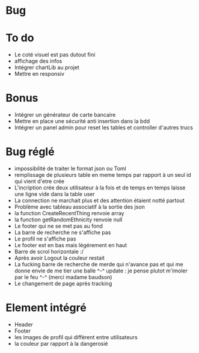 # Bug

# To do
- Le coté visuel est pas dutout fini
- affichage des infos 
- Intégrer chartLib au projet
- Mettre en responsiv

# Bonus
- Intégrer un générateur de carte bancaire
- Mettre en place une sécurité anti insertion dans la bdd
- Intégrer un panel admin pour reset les tables et controller d'autres trucs

# Bug réglé
- impossibilité de traiter le format json ou Toml
- remplissage de plusieurs table en meme temps par rapport à un seul id qui vient d'etre crée
- L'incription crée deux utilisateur à la fois et de temps en temps laisse une ligne vide dans la table user
- La connection ne marchait plus et des attention étaient notté partout
- Problème avec tableau associatif à la sortie des json
- la function CreateRecentThing renvoie array
- la function getRandomEthnicity renvoie null
- Le footer qui ne se met pas au fond
- La barre de recherche ne s'affiche pas
- Le profil ne s'affiche pas
- Le footer est en bas mais légérement en haut
- Barre de scrol horizontale :/
- Après avoir Logout la couleur restait
- La fucking barre de recherche de merde qui n'avance pas et qui me donne envie de me tier une balle ^-^
    update : je pense plutot m'imoler par le feu ^-^ (merci madame baudson)
- Le changement de page après tracking

# Element intégré
- Header
- Footer
- les images de profil qui diffèrent entre utilisateurs
- la couleur par rapport à la dangerosié